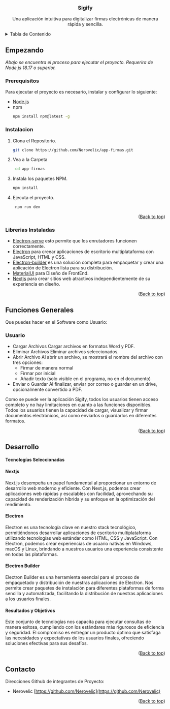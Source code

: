 <!--PROJECT BANNER-->

<a name="readme-top"></a>
<br />

<div align="center">
  <h3 align="center">Sigify</h3>
  <p align="center">
    Una aplicación intuitiva para digitalizar firmas electrónicas de manera rápida y sencilla.
  </p>
</div>
<!--TABLE OF CONTENTS-->
<details>
  <summary>Tabla de Contenido</summary>
  <ol>
    <li>
      <a href="#empezando">Empezando</a>
      <ul>
        <li><a href="#prerequisitos">Prerequisitos</a></li>
        <li><a href="#instalacion">Instalacion</a></li>
      </ul>
    </li>
    <li>
      <a href="#funciones-generales">Funciones Generales</a>
      <ul>
        <li><a href="#usuario">Usuario</a></li>
      </ul>
    </li>
    <li><a href="#librerias-instaladas">Librerias Instaladas</a></li>
     <li>
      <a href="#desarrollo">Desarrollo</a>
      <ul>
        <li><a href="#tecnologías-seleccionadas">Tecnologías Seleccionadas</a></li>
          <ul>
            <li><a href="#nextjs">Next.js</a></li>
            <li><a href="#electron">Electron</a></li>
            <li><a href="#electron-builder">Electron Builder</a></li>
          </ul>
        <li><a href="#resultados-y-objetivos">Resultados y Objetivos</a></li>
      </ul>
     </li>
    <li><a href="#contacto">Contacto</a></li>
  </ol>
</details>

<!-- GETTING STARTED -->

## Empezando

_Abajo se encuentra el proceso para ejecutar el proyecto. Requerira de Node.js 18.17 o superior._

### Prerequisitos

Para ejecutar el proyecto es necesario, instalar y configurar lo siguiente:

- [Node.js](https://nodejs.org/)
- npm
  ```sh
  npm install npm@latest -g
  ```
### Instalacion

1. Clona el Repositorio.
   ```sh
   git clone https://github.com/Nerovelic/app-firmas.git
   ```
2. Vea a la Carpeta
   ```sh
    cd app-firmas
   ```
3. Instala los paquetes NPM.
   ```sh
   npm install
   ```
4. Ejecuta el proyecto.
   ```sh
    npm run dev
   ```
   <p align="right">(<a href="#readme-top">Back to top</a>)</p>

<!-- System Function -->

### Librerias Instaladas

- [Electron-serve](https://www.npmjs.com/package/electron-serve) esto permite que los enrutadores funcionen correctamente.
- [Electron](https://www.electronjs.org/es/) para creear aplicaciones de escritorio multiplataforma con JavaScript, HTML y CSS.
- [Electron-builder](https://www.electron.build/index.html) es una solución completa para empaquetar y crear una aplicación de Electron lista para su distribución.
- [MaterialUI](https://mui.com/) para Diseño de FrontEnd.
- [Nextjs](https://nextjs.org/) para crear sitios web atractivos independientemente de su experiencia en diseño.
  
 <p align="right">(<a href="#readme-top">Back to top</a>)</p>

## Funciones Generales

Que puedes hacer en el Software como Usuario:

### Usuario

- Cargar Archivos
  Cargar archivos en formatos Word y PDF.
- Eliminar Archivos
  Eliminar archivos seleccionados.
- Abrir Archivo
  Al abrir un archivo, se mostrará el nombre del archivo con tres opciones:
  - Firmar de manera normal
  - Firmar por inicial
  - Añadir texto (solo visible en el programa, no en el documento)
- Enviar o Guardar
  Al finalizar, enviar por correo o guardar en un drive, opcionalmente convertido a PDF.

Como se puede ver la aplicación  Sigify, todos los usuarios tienen acceso completo y no hay limitaciones en cuanto a las funciones disponibles. Todos los usuarios tienen la capacidad de cargar, visualizar y firmar documentos electrónicos, así como enviarlos o guardarlos en diferentes formatos. 

 <p align="right">(<a href="#readme-top">Back to top</a>)</p>

<!-- DEVELOPMENT -->

## Desarrollo

#### Tecnologías Seleccionadas

#### Nextjs

Next.js desempeña un papel fundamental al proporcionar un entorno de desarrollo web moderno y eficiente. Con Next.js, podemos crear aplicaciones web rápidas y escalables con facilidad, aprovechando su capacidad de renderización híbrida y su enfoque en la optimización del rendimiento.

#### Electron

Electron es una tecnología clave en nuestro stack tecnológico, permitiéndonos desarrollar aplicaciones de escritorio multiplataforma utilizando tecnologías web estándar como HTML, CSS y JavaScript. Con Electron, podemos crear experiencias de usuario nativas en Windows, macOS y Linux, brindando a nuestros usuarios una experiencia consistente en todas las plataformas.

#### Electron Builder

Electron Builder es una herramienta esencial para el proceso de empaquetado y distribución de nuestras aplicaciones de Electron. Nos permite crear paquetes de instalación para diferentes plataformas de forma sencilla y automatizada, facilitando la distribución de nuestras aplicaciones a los usuarios finales.

#### Resultados y Objetivos

Este conjunto de tecnologías nos capacita para ejecutar consultas de manera exitosa, cumpliendo con los estándares más rigurosos de eficiencia y seguridad. El compromiso es entregar un producto óptimo que satisfaga las necesidades y expectativas de los usuarios finales, ofreciendo soluciones efectivas para sus desafíos.

<p align="right">(<a href="#readme-top">Back to top</a>)</p>

<!-- CONTACT -->

## Contacto

Direcciones Github de integrantes de Proyecto:

- Nerovelic  [https://github.com/Nerovelic](https://github.com/Nerovelic)

<p align="right">(<a href="#readme-top">Back to top</a>)</p>

